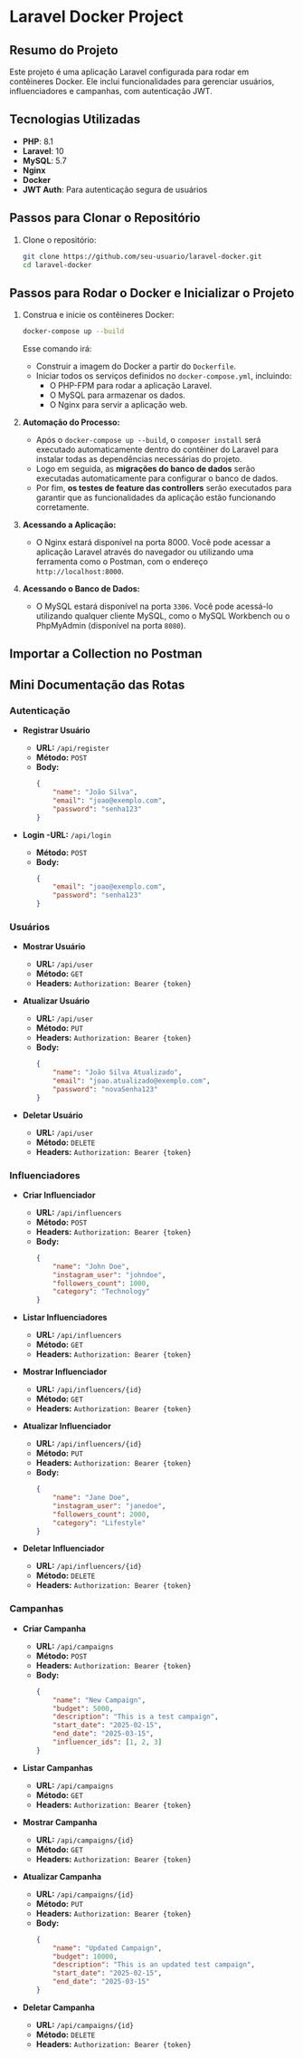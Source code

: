 # Laravel Docker Project

## Resumo do Projeto

Este projeto é uma aplicação Laravel configurada para rodar em contêineres Docker. Ele inclui funcionalidades para gerenciar usuários, influenciadores e campanhas, com autenticação JWT.

## Tecnologias Utilizadas

- **PHP**: 8.1
- **Laravel**: 10
- **MySQL**: 5.7
- **Nginx**
- **Docker**
- **JWT Auth**: Para autenticação segura de usuários

## Passos para Clonar o Repositório

1. Clone o repositório:
    ```sh
    git clone https://github.com/seu-usuario/laravel-docker.git
    cd laravel-docker
    ```

## Passos para Rodar o Docker e Inicializar o Projeto

1. Construa e inicie os contêineres Docker:
    ```sh
    docker-compose up --build
    ```

    Esse comando irá:
    - Construir a imagem do Docker a partir do `Dockerfile`.
    - Iniciar todos os serviços definidos no `docker-compose.yml`, incluindo:
      - O PHP-FPM para rodar a aplicação Laravel.
      - O MySQL para armazenar os dados.
      - O Nginx para servir a aplicação web.

2. **Automação do Processo:**
    - Após o `docker-compose up --build`, o `composer install` será executado automaticamente dentro do contêiner do Laravel para instalar todas as dependências necessárias do projeto.
    - Logo em seguida, as **migrações do banco de dados** serão executadas automaticamente para configurar o banco de dados.
    - Por fim, **os testes de feature das controllers** serão executados para garantir que as funcionalidades da aplicação estão funcionando corretamente.

3. **Acessando a Aplicação:**
    - O Nginx estará disponível na porta 8000. Você pode acessar a aplicação Laravel através do navegador ou utilizando uma ferramenta como o Postman, com o endereço `http://localhost:8000`.

4. **Acessando o Banco de Dados:**
    - O MySQL estará disponível na porta `3306`. Você pode acessá-lo utilizando qualquer cliente MySQL, como o MySQL Workbench ou o PhpMyAdmin (disponível na porta `8080`).



## Importar a Collection no Postman




## Mini Documentação das Rotas

### Autenticação

- **Registrar Usuário**
    - **URL:** `/api/register`
    - **Método:** `POST`
    - **Body:**
        ```json
        {
            "name": "João Silva",
            "email": "joao@exemplo.com",
            "password": "senha123"
        }
        ```

- **Login**
     **-URL:** `/api/login`
    - **Método:** `POST`
    - **Body:**
        ```json
        {
            "email": "joao@exemplo.com",
            "password": "senha123"
        }
        ```

### Usuários

- **Mostrar Usuário**
    - **URL:** `/api/user`
    - **Método:** `GET`
    - **Headers:** `Authorization: Bearer {token}`

- **Atualizar Usuário**
    - **URL:** `/api/user`
    - **Método:** `PUT`
    - **Headers:** `Authorization: Bearer {token}`
    - **Body:**
        ```json
        {
            "name": "João Silva Atualizado",
            "email": "joao.atualizado@exemplo.com",
            "password": "novaSenha123"
        }
        ```

- **Deletar Usuário**
    - **URL:** `/api/user`
    - **Método:** `DELETE`
    - **Headers:** `Authorization: Bearer {token}`

### Influenciadores

- **Criar Influenciador**
    - **URL:** `/api/influencers`
    - **Método:** `POST`
    - **Headers:** `Authorization: Bearer {token}`
    - **Body:**
        ```json
        {
            "name": "John Doe",
            "instagram_user": "johndoe",
            "followers_count": 1000,
            "category": "Technology"
        }
        ```

- **Listar Influenciadores**
    - **URL:** `/api/influencers`
    - **Método:** `GET`
    - **Headers:** `Authorization: Bearer {token}`

- **Mostrar Influenciador**
    - **URL:** `/api/influencers/{id}`
    - **Método:** `GET`
    - **Headers:** `Authorization: Bearer {token}`

- **Atualizar Influenciador**
    - **URL:** `/api/influencers/{id}`
    - **Método:** `PUT`
    - **Headers:** `Authorization: Bearer {token}`
    - **Body:**
        ```json
        {
            "name": "Jane Doe",
            "instagram_user": "janedoe",
            "followers_count": 2000,
            "category": "Lifestyle"
        }
        ```

- **Deletar Influenciador**
    - **URL:** `/api/influencers/{id}`
    - **Método:** `DELETE`
    - **Headers:** `Authorization: Bearer {token}`

### Campanhas

- **Criar Campanha**
    - **URL:** `/api/campaigns`
    - **Método:** `POST`
    - **Headers:** `Authorization: Bearer {token}`
    - **Body:**
        ```json
        {
            "name": "New Campaign",
            "budget": 5000,
            "description": "This is a test campaign",
            "start_date": "2025-02-15",
            "end_date": "2025-03-15",
            "influencer_ids": [1, 2, 3]
        }
        ```

- **Listar Campanhas**
    - **URL:** `/api/campaigns`
    - **Método:** `GET`
    - **Headers:** `Authorization: Bearer {token}`

- **Mostrar Campanha**
    - **URL:** `/api/campaigns/{id}`
    - **Método:** `GET`
    - **Headers:** `Authorization: Bearer {token}`

- **Atualizar Campanha**
    - **URL:** `/api/campaigns/{id}`
    - **Método:** `PUT`
    - **Headers:** `Authorization: Bearer {token}`
    - **Body:**
        ```json
        {
            "name": "Updated Campaign",
            "budget": 10000,
            "description": "This is an updated test campaign",
            "start_date": "2025-02-15",
            "end_date": "2025-03-15"
        }
        ```

- **Deletar Campanha**
    - **URL:** `/api/campaigns/{id}`
    - **Método:** `DELETE`
    - **Headers:** `Authorization: Bearer {token}`
